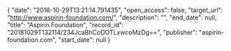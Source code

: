 {
  "date": "2018-10-29T13:21:14.791435", 
  "open_access": false, 
  "target_url": "http://www.aspirin-foundation.com/", 
  "description": "", 
  "end_date": null, 
  "title": "Aspirin Foundation", 
  "record_id": "20181029T132114/234JcaBhCoDOTLxwcoMzDg==", 
  "publisher": "aspirin-foundation.com", 
  "start_date": null
}

